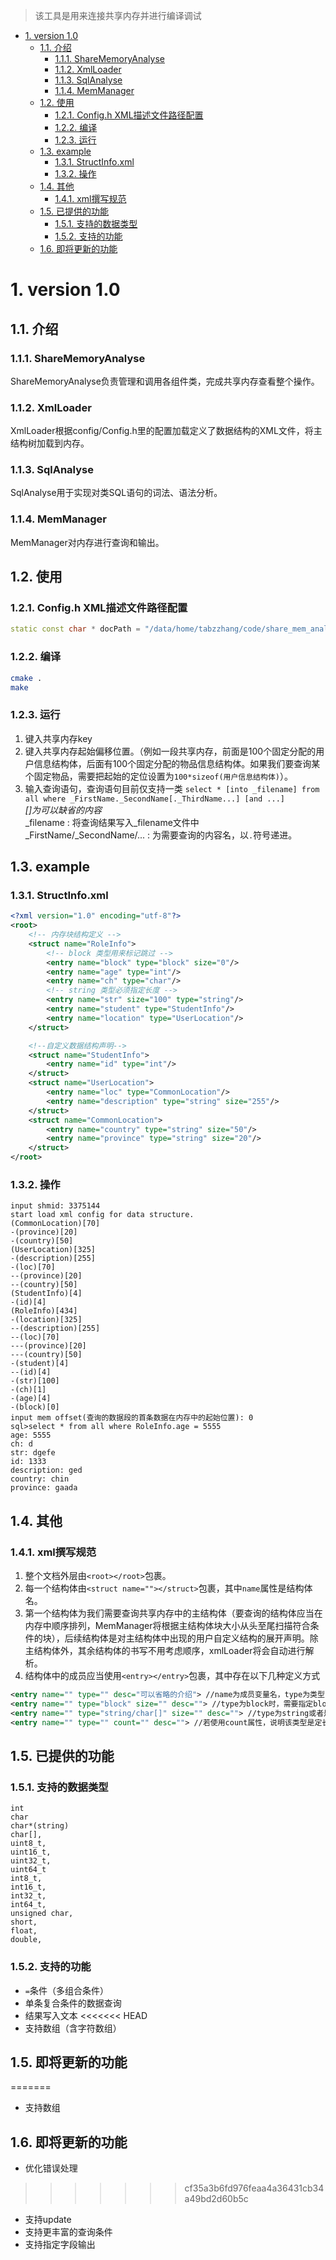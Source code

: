 > 该工具是用来连接共享内存并进行编译调试
<!-- TOC -->

- [1. version 1.0](#1-version-10)
    - [1.1. 介绍](#11-介绍)
        - [1.1.1. ShareMemoryAnalyse](#111-sharememoryanalyse)
        - [1.1.2. XmlLoader](#112-xmlloader)
        - [1.1.3. SqlAnalyse](#113-sqlanalyse)
        - [1.1.4. MemManager](#114-memmanager)
    - [1.2. 使用](#12-使用)
        - [1.2.1. Config.h XML描述文件路径配置](#121-configh-xml描述文件路径配置)
        - [1.2.2. 编译](#122-编译)
        - [1.2.3. 运行](#123-运行)
    - [1.3. example](#13-example)
        - [1.3.1. StructInfo.xml](#131-structinfoxml)
        - [1.3.2. 操作](#132-操作)
    - [1.4. 其他](#14-其他)
        - [1.4.1. xml撰写规范](#141-xml撰写规范)
    - [1.5. 已提供的功能](#15-已提供的功能)
        - [1.5.1. 支持的数据类型](#151-支持的数据类型)
        - [1.5.2. 支持的功能](#152-支持的功能)
    - [1.6. 即将更新的功能](#16-即将更新的功能)

<!-- /TOC -->
# 1. version 1.0
## 1.1. 介绍
### 1.1.1. ShareMemoryAnalyse
ShareMemoryAnalyse负责管理和调用各组件类，完成共享内存查看整个操作。
### 1.1.2. XmlLoader
XmlLoader根据config/Config.h里的配置加载定义了数据结构的XML文件，将主结构树加载到内存。
### 1.1.3. SqlAnalyse
SqlAnalyse用于实现对类SQL语句的词法、语法分析。
### 1.1.4. MemManager
MemManager对内存进行查询和输出。

## 1.2. 使用
### 1.2.1. Config.h XML描述文件路径配置
```c++
static const char * docPath = "/data/home/tabzzhang/code/share_mem_analyse/config/structInfo.xml";
```
### 1.2.2. 编译
```bash
cmake .
make
```
### 1.2.3. 运行
1. 键入共享内存key
2. 键入共享内存起始偏移位置。（例如一段共享内存，前面是100个固定分配的用户信息结构体，后面有100个固定分配的物品信息结构体。如果我们要查询某个固定物品，需要把起始的定位设置为`100*sizeof(用户信息结构体)`）。
3. 输入查询语句，查询语句目前仅支持一类 `select * [into _filename] from all where _FirstName._SecondName[._ThirdName...] [and ...]`  
*[]为可以缺省的内容*  
_filename : 将查询结果写入_filename文件中  
_FirstName/_SecondName/... : 为需要查询的内容名，以`.`符号递进。

## 1.3. example
### 1.3.1. StructInfo.xml
```xml
<?xml version="1.0" encoding="utf-8"?>
<root>
    <!-- 内存块结构定义 -->
    <struct name="RoleInfo">
        <!-- block 类型用来标记跳过 -->
        <entry name="block" type="block" size="0"/>
        <entry name="age" type="int"/>
        <entry name="ch" type="char"/>
        <!-- string 类型必须指定长度 -->
        <entry name="str" size="100" type="string"/>
        <entry name="student" type="StudentInfo"/>
        <entry name="location" type="UserLocation"/>
    </struct>

    <!--自定义数据结构声明-->
    <struct name="StudentInfo">
        <entry name="id" type="int"/>
    </struct>
    <struct name="UserLocation">
        <entry name="loc" type="CommonLocation"/>
        <entry name="description" type="string" size="255"/>
    </struct>
    <struct name="CommonLocation">
        <entry name="country" type="string" size="50"/>
        <entry name="province" type="string" size="20"/>
    </struct>
</root>
```
### 1.3.2. 操作
```
input shmid: 3375144
start load xml config for data structure.
(CommonLocation)[70]
-(province)[20]
-(country)[50]
(UserLocation)[325]
-(description)[255]
-(loc)[70]
--(province)[20]
--(country)[50]
(StudentInfo)[4]
-(id)[4]
(RoleInfo)[434]
-(location)[325]
--(description)[255]
--(loc)[70]
---(province)[20]
---(country)[50]
-(student)[4]
--(id)[4]
-(str)[100]
-(ch)[1]
-(age)[4]
-(block)[0]
input mem offset(查询的数据段的首条数据在内存中的起始位置): 0                              
sql>select * from all where RoleInfo.age = 5555
age: 5555
ch: d
str: dgefe
id: 1333
description: ged
country: chin
province: gaada
```

## 1.4. 其他
### 1.4.1. xml撰写规范
1. 整个文档外层由`<root></root>`包裹。   
2. 每一个结构体由`<struct name=""></struct>`包裹，其中`name`属性是结构体名。  
3. 第一个结构体为我们需要查询共享内存中的主结构体（要查询的结构体应当在内存中顺序排列，MemManager将根据主结构体块大小从头至尾扫描符合条件的块），后续结构体是对主结构体中出现的用户自定义结构的展开声明。除主结构体外，其余结构体的书写不用考虑顺序，xmlLoader将会自动进行解析。
4. 结构体中的成员应当使用`<entry></entry>`包裹，其中存在以下几种定义方式
```xml
<entry name="" type="" desc="可以省略的介绍"> //name为成员变量名，type为类型，如果是自定义结构，需要在主结构体后面声明
<entry name="" type="block" size="" desc=""> //type为block时，需要指定block的长度size，扫描时将会跳过这段长度。
<entry name="" type="string/char[]" size="" desc=""> //type为string或者是char[]时，需要指定长度，string和char[]的扫描方式不同。
<entry name="" type="" count="" desc=""> //若使用count属性，说明该类型是定长数组类型，count为数组大小，数组不支持直接声明多维，但可以在结构体中递归使用实现多维。
```

## 1.5. 已提供的功能
### 1.5.1. 支持的数据类型
```
int
char
char*(string)
char[],
uint8_t,
uint16_t,
uint32_t,
uint64_t
int8_t,
int16_t,
int32_t,
int64_t,
unsigned char,
short,
float,
double,
```
### 1.5.2. 支持的功能
* `=`条件（多组合条件）
* 单条复合条件的数据查询
* 结果写入文本
<<<<<<< HEAD
* 支持数组（含字符数组）
## 1.5. 即将更新的功能
=======
* 支持数组
## 1.6. 即将更新的功能
* 优化错误处理
>>>>>>> cf35a3b6fd976feaa4a36431cb34a49bd2d60b5c
* 支持update
* 支持更丰富的查询条件
* 支持指定字段输出